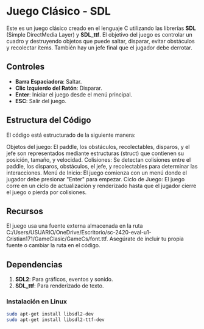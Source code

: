# Juego Clásico - SDL

Este es un juego clásico creado en el lenguaje C utilizando las librerías **SDL** (Simple DirectMedia Layer) y **SDL_ttf**. El objetivo del juego es controlar un cuadro y destruyendo objetos que puede saltar, disparar, evitar obstáculos y recolectar ítems. También hay un jefe final que el jugador debe derrotar.

## Controles

- **Barra Espaciadora**: Saltar.
- **Clic Izquierdo del Ratón**: Disparar.
- **Enter**: Iniciar el juego desde el menú principal.
- **ESC**: Salir del juego.

## Estructura del Código

El código está estructurado de la siguiente manera:

Objetos del juego: El paddle, los obstáculos, recolectables, disparos, y el jefe son representados mediante estructuras (struct) que contienen su posición, tamaño, y velocidad.
Colisiones: Se detectan colisiones entre el paddle, los disparos, obstáculos, el jefe, y recolectables para determinar las interacciones.
Menú de Inicio: El juego comienza con un menú donde el jugador debe presionar "Enter" para empezar.
Ciclo de Juego: El juego corre en un ciclo de actualización y renderizado hasta que el jugador cierre el juego o pierda por colisiones.

## Recursos
El juego usa una fuente externa almacenada en la ruta C:/Users/USUARIO/OneDrive/Escritorio/sc-2420-eval-u1-Cristian171/GameClasic/GameCs/font.ttf. Asegúrate de incluir tu propia fuente o cambiar la ruta en el código.
## Dependencias

1. **SDL2**: Para gráficos, eventos y sonido.
2. **SDL_ttf**: Para renderizado de texto.

### Instalación en Linux

```bash
sudo apt-get install libsdl2-dev
sudo apt-get install libsdl2-ttf-dev
